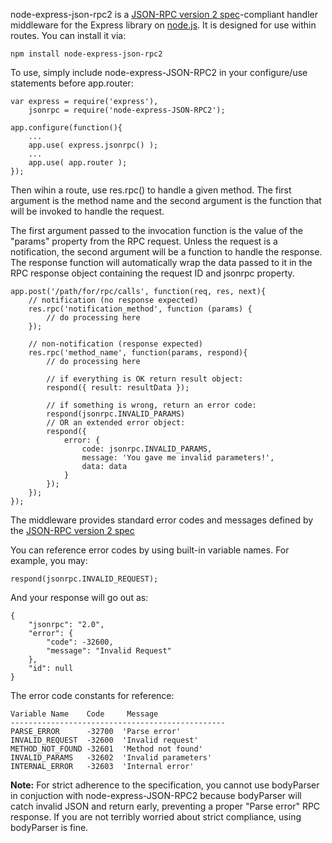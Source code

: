 node-express-json-rpc2 is a [JSON-RPC version 2 spec](http://www.jsonrpc.org/specification)-compliant handler middleware for the Express library on [node.js](http://nodejs.org). It is designed for use within routes. You can install it via:

    npm install node-express-json-rpc2

To use, simply include node-express-JSON-RPC2 in your configure/use statements before app.router:

    var express = require('express'),
    	jsonrpc = require('node-express-JSON-RPC2');

    app.configure(function(){
    	...
    	app.use( express.jsonrpc() );
    	...
    	app.use( app.router );
    });

Then wihin a route, use res.rpc() to handle a given method. The first argument is the method name and the second argument is the function that will be invoked to handle the request.

The first argument passed to the invocation function is the value of the "params" property from the RPC request. Unless the request is a notification, the second argument will be a function to handle the response. The response function will automatically wrap the data passed to it in the RPC response object containing the request ID and jsonrpc property.

    app.post('/path/for/rpc/calls', function(req, res, next){
    	// notification (no response expected)
    	res.rpc('notification_method', function (params) {
    		// do processing here
    	});
    
    	// non-notification (response expected)
    	res.rpc('method_name', function(params, respond){
    		// do processing here
    
    		// if everything is OK return result object:
    		respond({ result: resultData });
    
    		// if something is wrong, return an error code:
    		respond(jsonrpc.INVALID_PARAMS)
    		// OR an extended error object:
    		respond({
    			error: {
    				code: jsonrpc.INVALID_PARAMS,
    				message: 'You gave me invalid parameters!',
    				data: data
    			}
    		});
    	});
    });

The middleware provides standard error codes and messages defined by the [JSON-RPC version 2 spec](http://www.jsonrpc.org/specification)

You can reference error codes by using built-in variable names. For example, you may:

    respond(jsonrpc.INVALID_REQUEST);

And your response will go out as:

    {
    	"jsonrpc": "2.0",
    	"error": {
    		"code": -32600,
    		"message": "Invalid Request"
    	},
    	"id": null
    }

The error code constants for reference:

    Variable Name    Code     Message
    ------------------------------------------------
    PARSE_ERROR      -32700  'Parse error'
    INVALID_REQUEST  -32600  'Invalid request'
    METHOD_NOT_FOUND -32601  'Method not found'
    INVALID_PARAMS   -32602  'Invalid parameters'
    INTERNAL_ERROR   -32603  'Internal error'


**Note:** For strict adherence to the specification, you cannot use bodyParser in conjuction with node-express-JSON-RPC2 because bodyParser will catch invalid JSON and return early, preventing a proper "Parse error" RPC response. If you are not terribly worried about strict compliance, using bodyParser is fine.
